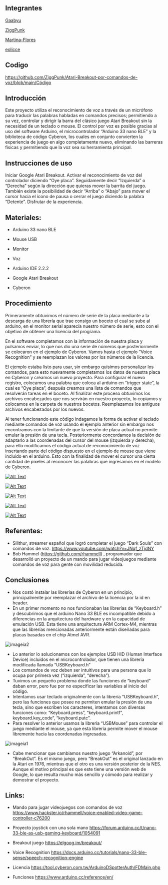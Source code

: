 





## Integrantes

[Gaabyu](http://github.com/Gaabyu) 

[ZiggPunk](http://github.com/ZiggPunk)

[Martina-Flores](http://github.com/Martina-Flores)

[eolicce](http://github/eolicce)

## Codigo

https://github.com/ZiggPunk/Atari-Breakout-por-comandos-de-voz/blob/main/Código


## Introducción

Este proyecto utiliza el reconocimiento de voz a través de un micrófono para traducir las palabras habladas en comandos precisos; permitiendo a su vez, controlar y dirigir la barra del clásico juego Atari Breakout sin la necesidad de un teclado o mouse. 
El control por voz es posible gracias al uso del software Arduino, el microcontrolador “Arduino 33 nano BLE” y la biblioteca de código Cyberon, los cuales en conjunto convierten la experiencia de juego en algo completamente nuevo, eliminando las barreras físicas y permitiendo que la voz sea su herramienta principal.

## Instrucciones de uso

Iniciar Google Atari Breakout.
Activar el reconocimiento de voz del controlador diciendo “Oye placa”.
Seguidamente decir “Izquierda” o “Derecha” según la dirección que quieras mover la barrita del juego.
También existe la posibilidad de decir “Arriba” o “Abajo” para mover el cursor hacia el ícono de pausa o cerrar el juego diciendo la palabra “Detente”.
Disfrutar de la experiencia.

## Materiales:

- Arduino 33 nano BLE

- Mouse USB

- Monitor

- Voz

- Arduino IDE 2.2.2

- Google Atari Breakout

- Cyberon


## Procedimiento

Primeramente obtuvimos el número de serie de la placa mediante a la descarga de una librería que trae consigo un boceto el cual se sube al arduino, en el monitor serial aparecía nuestro número de serie, esto con el objetivo de obtener una licencia del programa.

En el software completamos con la información de nuestra placa y pulsamos enviar, lo que nos dio una serie de números que posteriormente se colocaron en el ejemplo de Cyberon. Vamos hasta el ejemplo “Voice Recognition” y se reemplazan los valores por los números de la licencia.

El ejemplo estaba listo para usar, sin embargo quisimos personalizar los comandos, para esto nuevamente completamos los datos de nuestra placa en Cyberon y creamos un nuevo proyecto. Para configurar el nuevo registro, colocamos una palabra que coloca al arduino en “trigger state”,  la cual es “Oye placa”, después creamos una lista de comandos que resolverán tareas en el boceto.
Al finalizar este proceso obtuvimos los archivos encabezados que nos servirán en nuestro proyecto, lo copiamos y colocamos en la carpeta de nuestros bocetos.
Reemplazamos los antiguos archivos encabezados por los nuevos.

Al tener funcionando este código indagamos la forma de activar el teclado mediante comandos de voz usando el ejemplo anterior sin embargo nos encontramos con la limitante de que la versión de placa actual no permite emular la presión de una tecla.
Posteriormente concordamos la decisión de adaptarlo a las coordenadas del cursor del mouse (izquierda y derecha), para ello modificamos el código actual de reconocimiento de voz insertando parte del código dispuesto en el ejemplo de mouse que viene incluido en el arduino. Esto con la finalidad de mover el cursor una cierta cantidad de pixeles al reconocer las palabras que ingresamos en el modelo de Cyberon.

[![Alt Text](https://img.youtube.com/vi/8grTfybc20g/0.jpg)](https://www.youtube.com/watch?v=8grTfybc20g)



[![Alt Text](https://img.youtube.com/vi/941TCr3uhRg/0.jpg)](https://www.youtube.com/watch?v=941TCr3uhRg)



[![Alt Text](https://img.youtube.com/vi/Z-iV4u0DJug/0.jpg)](https://www.youtube.com/watch?v=Z-iV4u0DJug)



[![Alt Text](https://img.youtube.com/vi/4dYnY6ygIfE/0.jpg)](https://www.youtube.com/watch?v=4dYnY6ygIfE)



[![Alt Text](https://img.youtube.com/vi/VNXHGU6LUkA/0.jpg)](https://www.youtube.com/watch?v=VNXHGU6LUkA)





## Referentes:
- Silithur, streamer español que logró completar el juego “Dark Souls” con comandos de voz.
https://www.youtube.com/watch?v=JNqf_zTjdNY 
- Bob Hammel (https://github.com/rhammell) , programador que desarrolló un proyecto de un mando para jugar videojuegos mediante comandos de voz para gente con movilidad reducida.






## Conclusiones
- Nos costó instalar las librerías de Cyberon en un principio, principalmente por reemplazar el archivo de la licencia por la id en header.
- En un primer momento no nos funcionaban las librerías de “Keyboard.h” y descubrimos que el arduino Nano 33 BLE es incompatible debido a diferencias en la arquitectura del hardware y en la capacidad de emulación USB. Esta tiene una arquitectura ARM Cortex-M4, mientras que las librerías mencionadas anteriormente están diseñadas para placas basadas en el chip Atmel AVR.

![imageia2](https://github.com/Gaabyu/audiv027-2023-2/assets/128186062/af887bf5-dc33-424f-abd2-03fee3407355)

  
- Lo anterior lo solucionamos con los ejemplos USB HID (Human Interface Device) incluidos en el microcontrolador, que tienen una librería modificada llamada “USBKeyboard.h”
- Los comandos de voz deben ser intuitivos para una persona que lo ocupa por primera vez (“izquierda”, “derecha”).
- Tuvimos un pequeño problema donde las funciones de “keyboard” daban error, pero fue por no especificar las variables al inicio del código.
- Intentamos usar teclado originalmente con la librería “USBKeyboard.h”, pero las funciones que posee no permiten emular la presión de una tecla, sino que escriben los caracteres, intentamos con diversas funciones como: “Keyboard.press”, “keyboard.printf”, keyboard.key_code”, “keyboard.putc”.
- Para resolver lo anterior usamos la librería “USBMouse” para controlar el juego mediante el mouse, ya que esta librería permite mover el mouse libremente hacia las coordenadas ingresadas.

![imageia1](https://github.com/Gaabyu/audiv027-2023-2/assets/128186062/688aafa0-7ec1-405a-9e52-65b558dc465c)
  
- Cabe mencionar que cambiamos nuestro juego “Arkanoid”, por “BreakOut”. Es el mismo juego, pero “BreakOut” es el original lanzado en la Atari en 1976, mientras que el otro es una versión posterior de la NES. Aunque el motivo principal es que este tiene una versión web de Google, lo que resulta mucho más sencillo y cómodo para realizar y demostrar el proyecto.




## Links: 

- Mando para jugar videojuegos con comandos de voz https://www.hackster.io/rhammell/voice-enabled-video-game-controller-c76200
  
- Proyecto joystick con una sola mano
 https://forum.arduino.cc/t/nano-33-ble-as-usb-gaming-keyboard/1054091
 
- Breakout juego
 https://elgoog.im/breakout/

- Voice Recognition
 https://docs.arduino.cc/tutorials/nano-33-ble-sense/speech-recognition-engine

- Licencia
https://tool.cyberon.com.tw/ArduinoDSpotterAuth/FDMain.php

- Funciones 
https://www.arduino.cc/reference/en/ 
